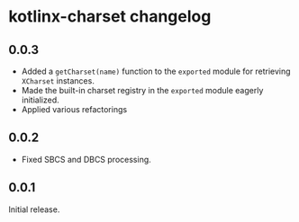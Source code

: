 # kotlinx-charset changelog

## 0.0.3

- Added a `getCharset(name)` function to the `exported` module for retrieving `XCharset` instances.
- Made the built-in charset registry in the `exported` module eagerly initialized.
- Applied various refactorings

## 0.0.2

- Fixed SBCS and DBCS processing.

## 0.0.1

Initial release.

